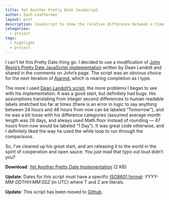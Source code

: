 ```yaml
---
title: Yet Another Pretty Date JavaScript
author: Zach Leatherman
layout: post
description: JavaScript to show the relative difference between a time and now.
categories:
  - project
tags:
  - highlight
  - project
---
```


I can’t let this Pretty Date thing go. I decided to use a modification of [John Resig’s Pretty Date JavaScript implementation][1] written by Dean Landolt and shared in the comments on John’s page. The script was an obvious choice for the next iteration of [Alarmd][2], which is nearing completion as I type.

 [1]: http://ejohn.org/blog/javascript-pretty-date/
 [2]: http://www.zachleat.com/web/2007/06/18/wake-up-to-youtube-on-my-internet-alarm-clock/

The more I used [Dean Landolt’s script][3], the more problems I began to see with his implementation. It was a good start, but definitely had bugs. His assumptions translating from integer second differences to human readable labels stretched too far at times (there is an error in logic to say anything between 24 hours and 48 hours from now can be labeled “Tomorrow”), and he was a bit loose with his difference categories (assumed average month length was 28 days, and always used Math.floor instead of rounding — 47 hours from now would be labeled “1 Day”). It was great code otherwise, and I definitely liked the way he used the while loop to run through the comparisons.

 [3]: http://deanlandolt.com/archives/163

So, I’ve cleaned up his great start, and am releasing it to the world in the spirit of cooperation and open sauce. You just read that typo out loud didn’t you?

**Download**: [Yet Another Pretty Date Implementation][4] (2 KB)

 [4]: /demos/humane/humane.js

**Update**: Dates for this script must have a specific [ISO8601 format][5]: *YYYY-MM-DDTHH:MM:SSZ* (in UTC) where T and Z are literals.

 [5]: http://en.wikipedia.org/wiki/ISO_8601

**Update**: This script has been moved to [Github][6].

 [6]: http://github.com/zachleat/Humane-Dates
